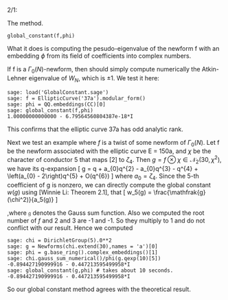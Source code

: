 2/1:

The method.

    global_constant(f,phi)

What it does is computing the pesudo-eigenvalue of the newform f with an embedding $\phi$ from its field of coefficients into complex numbers.

If f is a $\Gamma_0(N)$-newform, then should simply compute numerically the Atkin-Lehner eigenvalue of $W_N$, which is
$\pm 1$. We test it here:

    sage: load('GlobalConstant.sage')
    sage: f = EllipticCurve('37a').modular_form()
    sage: phi = QQ.embeddings(CC)[0]
    sage: global_constant(f,phi)
    1.00000000000000 - 6.79564560804387e-18*I

This confirms that the elliptic curve 37a has odd analytic rank.

Next we test an example where $f$ is a twist of some newform of $\Gamma_0(N)$. Let f be the newform associated with the elliptic curve E = 150a, and $\chi$ be the character of conductor 5 that maps [2] to $\zeta_4$. Then $g = f \otimes \chi \in \mathcal{N}_2(30,\chi^2)$, we have its q-expansion
\[
g = q + a_{0}q^{2} - a_{0}q^{3} - q^{4} + \left(a_{0} - 2\right)q^{5} + O(q^{6})
\]
where $a_0 = \zeta_4$. Since the 5-th coefficient of g is nonzero, we can directly compute the global constant $w(g)$
using [Winnie Li: Theorem 2.1], that
\[
    w_5(g) = \frac{\mathfrak{g}(\chi^2)}{a_5(g)}
\]

,where $\mathfrak{g}$ denotes the Gauss sum function. Also we computed the root number of $f$ and 2 and 3 are -1 and -1. So
they multiply to 1 and do not conflict with our result. Hence we computed

    sage: chi = DirichletGroup(5).0**2
    sage: g = Newforms(chi.extend(30),names = 'a')[0]
    sage: phi = g.base_ring().complex_embeddings()[1]
    sage: chi.gauss_sum_numerical()/phi(g.qexp(10)[5])
    -0.894427190999916 - 0.447213595499958*I
    sage: global_constant(g,phi) # takes about 10 seconds.
    -0.894427190999916 - 0.447213595499958*I


So our global constant method agrees with the theoretical result.


